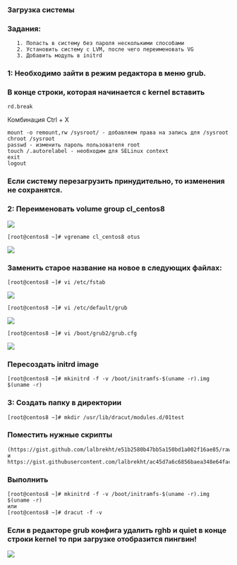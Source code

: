 ### Загрузка системы

### Задания:
```
   1. Попасть в систему без пароля несколькими способами
   2. Установить систему с LVM, после чего переименовать VG
   3. Добавить модуль в initrd
```
### 1: Необходимо зайти в режим редактора в меню grub.
### В конце строки, которая начинается с kernel вставить 
```
rd.break
```
Комбинация Ctrl + X
```
mount -o remount,rw /sysroot/ - добавляем права на запись для /sysroot
chroot /sysroot
passwd - изменить пароль пользователя root
touch /.autorelabel - необходим для SELinux context
exit
logout
```
### Если систему перезагрузить принудительно, то изменения не сохранятся.

### 2: Переименовать volume group cl_centos8
![](https://github.com/ychahovets/otus-hw/hw07/001.png)
```
[root@centos8 ~]# vgrename cl_centos8 otus
```
![](https://github.com/ychahovets/otus-hw/hw07/002.png)
### Заменить старое название на новое в следующих файлах:
```
[root@centos8 ~]# vi /etc/fstab
```
![](https://github.com/ychahovets/otus-hw/hw07/003.png)
```
[root@centos8 ~]# vi /etc/default/grub
```
![](https://github.com/ychahovets/otus-hw/hw07/004.png)
```
[root@centos8 ~]# vi /boot/grub2/grub.cfg
```
![](https://github.com/ychahovets/otus-hw/hw07/005.png)
### Пересоздать initrd image 
```
[root@centos8 ~]# mkinitrd -f -v /boot/initramfs-$(uname -r).img $(uname -r)
```

### 3: Создать папку в директории 
```
[root@centos8 ~]# mkdir /usr/lib/dracut/modules.d/01test
```
### Поместить нужные скрипты 
```
(https://gist.github.com/lalbrekht/e51b2580b47bb5a150bd1a002f16ae85/raw/80060b7b300e193c187bbcda4d8fdf0e1c066af9/gistfile1.txt и https://gist.githubusercontent.com/lalbrekht/ac45d7a6c6856baea348e64fac43faf0/raw/69598efd5c603df310097b52019dc979e2cb342d/gistfile1.txt)
```
### Выполнить 
```
[root@centos8 ~]# mkinitrd -f -v /boot/initramfs-$(uname -r).img $(uname -r) 
или
[root@centos8 ~]# dracut -f -v
```
### Если в редакторе grub конфига удалить rghb и quiet в конце строки kernel то при загрузке отобразится пингвин! 
![](https://github.com/ychahovets/otus-hw/hw07/006.png)
